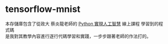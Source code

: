 # tensorflow-mnist

本存儲庫包含了從政大 蔡炎龍老師的 [Python 實現人工智慧](https://ctld.video.nccu.edu.tw/media/1035) 線上課程 學習到的程式碼     
是我對其教學內容進行逐行代碼學習和實踐，一步步跟著老師的作法打的。  
